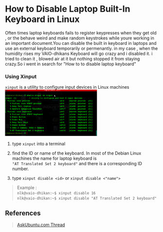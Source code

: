 # How to Disable Laptop Built-In Keyboard in Linux

Often times laptop keyboards fails to register keypresses when they get old , or the behave weird and make random keystrokes while youre working in an important document.You can disable the built in keyboard in laptops and use an external keyboard temporarily or permenantly. in my case , when the humidity rises my VAIO-dhikans Keyboard will go crazy and i disabled it. i tried to clean it , blowed air at it but nothing stopped it from staying crazy.So i went in search for "How to to disable laptop keyboard" 

###  Using Xinput
``xinput`` is a utility to configure input devices in Linux machines  
<img src="https://github.com/nlkguy/bash-scripts/blob/main/disable_laptop_keyboard/xinput.png" alt="Xinput" width="60%" height="60%">

1. type `xinput` into a terminal  

2. find the ID or name of the keyboard. In most of the Debian Linux machines the name for laptop keyboard is  
`"AT Translated Set 2 keyboard"` and there is a corresponding ID number. 

3. type `xinput disable <id>` or `xinput disable <"name">`

> Example :   
> ```nlk@vaio-dhikan:~$ xinput disable 16```   
> ```nlk@vaio-dhikan:~$ xinput disable "AT Translated Set 2 keyboard"```


## References

>[AskUbuntu.com Thread](https://askubuntu.com/questions/160945/is-there-a-way-to-disable-a-laptops-internal-keyboard)

